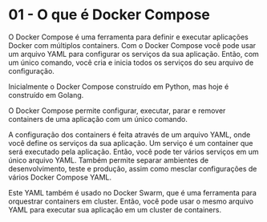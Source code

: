 # 01 - O que é Docker Compose

O Docker Compose é uma ferramenta para definir e executar aplicações Docker com múltiplos containers. Com o Docker Compose você pode usar um arquivo YAML para configurar os serviços da sua aplicação. Então, com um único comando, você cria e inicia todos os serviços do seu arquivo de configuração.

Inicialmente o Docker Compose construído em Python, mas hoje é construído em Golang.

O Docker Compose permite configurar, executar, parar e remover containers de uma aplicação com um único comando.

A configuração dos containers é feita através de um arquivo YAML, onde você define os serviços da sua aplicação. Um serviço é um container que será executado pela aplicação. Então, você pode ter vários serviços em um único arquivo YAML. Também permite separar ambientes de desenvolvimento, teste e produção, assim como mesclar configurações de vários Docker Compose YAML.

Este YAML também é usado no Docker Swarm, que é uma ferramenta para orquestrar containers em cluster. Então, você pode usar o mesmo arquivo YAML para executar sua aplicação em um cluster de containers.
